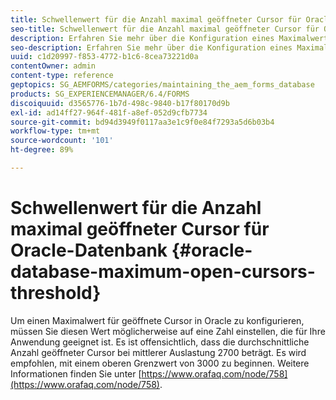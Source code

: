 ```yaml
---
title: Schwellenwert für die Anzahl maximal geöffneter Cursor für Oracle-Datenbank
seo-title: Schwellenwert für die Anzahl maximal geöffneter Cursor für Oracle-Datenbank
description: Erfahren Sie mehr über die Konfiguration eines Maximalwerts für geöffnete Cursor in Oracle.
seo-description: Erfahren Sie mehr über die Konfiguration eines Maximalwerts für geöffnete Cursor in Oracle.
uuid: c1d20997-f853-4772-b1c6-8cea73221d0a
contentOwner: admin
content-type: reference
geptopics: SG_AEMFORMS/categories/maintaining_the_aem_forms_database
products: SG_EXPERIENCEMANAGER/6.4/FORMS
discoiquuid: d3565776-1b7d-498c-9840-b17f80170d9b
exl-id: ad14ff27-964f-481f-a8ef-052d9cfb7734
source-git-commit: bd94d3949f0117aa3e1c9f0e84f7293a5d6b03b4
workflow-type: tm+mt
source-wordcount: '101'
ht-degree: 89%

---
```


# Schwellenwert für die Anzahl maximal geöffneter Cursor für Oracle-Datenbank {#oracle-database-maximum-open-cursors-threshold}

Um einen Maximalwert für geöffnete Cursor in Oracle zu konfigurieren, müssen Sie diesen Wert möglicherweise auf eine Zahl einstellen, die für Ihre Anwendung geeignet ist. Es ist offensichtlich, dass die durchschnittliche Anzahl geöffneter Cursor bei mittlerer Auslastung 2700 beträgt. Es wird empfohlen, mit einem oberen Grenzwert von 3000 zu beginnen. Weitere Informationen finden Sie unter [https://www.orafaq.com/node/758](https://www.orafaq.com/node/758).

